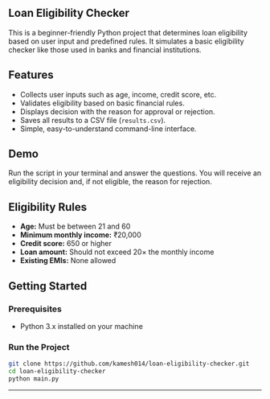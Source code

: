 ## Loan Eligibility Checker

This is a beginner-friendly Python project that determines loan eligibility based on user input and predefined rules. It simulates a basic eligibility checker like those used in banks and financial institutions.

## Features

- Collects user inputs such as age, income, credit score, etc.
- Validates eligibility based on basic financial rules.
- Displays decision with the reason for approval or rejection.
- Saves all results to a CSV file (`results.csv`).
- Simple, easy-to-understand command-line interface.

## Demo

Run the script in your terminal and answer the questions. You will receive an eligibility decision and, if not eligible, the reason for rejection.

## Eligibility Rules

- **Age:** Must be between 21 and 60
- **Minimum monthly income:** ₹20,000
- **Credit score:** 650 or higher
- **Loan amount:** Should not exceed 20× the monthly income
- **Existing EMIs:** None allowed

## Getting Started

### Prerequisites

- Python 3.x installed on your machine

### Run the Project

```bash
git clone https://github.com/kamesh014/loan-eligibility-checker.git
cd loan-eligibility-checker
python main.py
```

---
 
 

